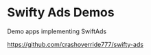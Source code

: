 # Swifty Ads Demos
Demo apps implementing SwiftAds 

https://github.com/crashoverride777/swifty-ads
